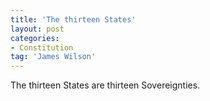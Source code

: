 ```yaml
---
title: 'The thirteen States'
layout: post
categories:
- Constitution
tag: 'James Wilson'
---
```


The thirteen States are thirteen Sovereignties.

